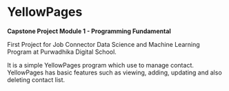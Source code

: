 # YellowPages
**Capstone Project Module 1 - Programming Fundamental**

First Project for Job Connector Data Science and Machine Learning Program at Purwadhika Digital School.

It is a simple YellowPages program which use to manage contact. YellowPages has basic features such as viewing, adding, updating and also deleting contact list. 
